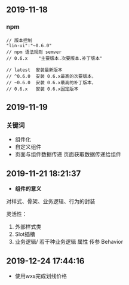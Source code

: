 ## 2019-11-18

### npm

```
// 版本控制
"lin-ui":"~0.6.0"
// npm 语法规则 semver
// 0.6.x    "主要版本.次要版本.补丁版本"

// latest  安装最新版本
// ^0.6.0  安装 0.6.x最高的次要版本，
// ~0.6.0  安装 0.6.x最高的补丁版本，
// 0.6.x   安装 0.6.x固定版本
```

## 2019-11-19
### 关键词
- 组件化
- 自定义组件
- 页面与组件数据传递
页面获取数据传递给组件

## 2019-11-21 18:21:37
 - **组件的意义**

 对样式、骨架、业务逻辑、行为的封装

 灵活性：
 1. 外部样式类
 2. Slot插槽
 3. 业务逻辑/ 若干种业务逻辑 属性 传参 Behavior
 
 ## 2019-12-24 17:44:16
 - 使用wxs完成划线价格